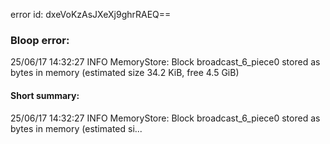 error id: dxeVoKzAsJXeXj9ghrRAEQ==
### Bloop error:

25/06/17 14:32:27 INFO MemoryStore: Block broadcast_6_piece0 stored as bytes in memory (estimated size 34.2 KiB, free 4.5 GiB)
#### Short summary: 

25/06/17 14:32:27 INFO MemoryStore: Block broadcast_6_piece0 stored as bytes in memory (estimated si...